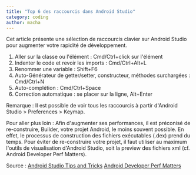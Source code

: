 ```yaml
---
title: "Top 6 des raccourcis dans Android Studio"
category: coding
author: macha
---
```

Cet article présente une sélection de raccourcis clavier sur Android Studio pour augmenter votre rapidité de développement.

1. Aller sur la classe ou l'élément : Cmd/Ctrl+click sur l'élément
2. Indenter le code et revoir les imports : Cmd/Ctrl+Alt+L
3. Renommer une variable : Shift+F6
4. Auto-Générateur de getter/setter, constructeur, méthodes surchargées : Cmd/Ctrl+N
5. Auto-complétion : Cmd/Ctrl+Space
6. Correction automatique : se placer sur la ligne, Alt+Enter

Remarque : Il est possible de voir tous les raccourcis à partir d'Android Studio > Preferences > Keymap.

Pour aller plus loin : Afin d'augmenter ses performances, il est préconisé de re-construire, Builder, votre projet Android, le moins souvent possible. En effet, le processus de construction des fichiers exécutables (.dex) prend du temps. Pour éviter de re-construire votre projet, il faut utiliser au maximum l'outils de visualisation d'Android Studio, soit la preview des fichiers xml (cf. Android Developer Perf Matters).

Source :
[Android Studio Tips and Tricks](https://developer.android.com/sdk/installing/studio-tips.html)
[Android Developer Perf Matters](https://robots.thoughtbot.com/developer-perf-matters)

